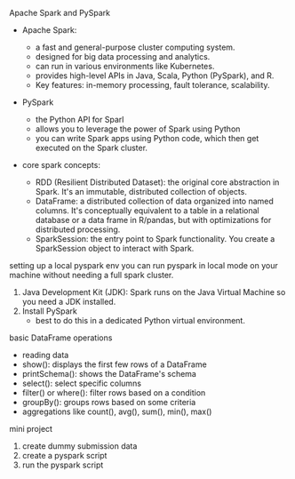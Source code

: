 Apache Spark and PySpark
- Apache Spark:
    - a fast and general-purpose cluster computing system.
    - designed for big data processing and analytics.
    - can run in various environments like Kubernetes.
    - provides high-level APIs in Java, Scala, Python (PySpark), and R.
    - Key features: in-memory processing, fault tolerance, scalability.

- PySpark
    - the Python API for Sparl
    - allows you to leverage the power of Spark using Python
    - you can write Spark apps using Python code, which then get executed on the Spark cluster.

- core spark concepts:
    - RDD (Resilient Distributed Dataset): the original core abstraction in Spark. It's an immutable, distributed collection of objects. 
    - DataFrame: a distributed collection of data organized into named columns. It's conceptually equivalent to a table in a relational database or a data frame in R/pandas, but with optimizations for distributed processing.
    - SparkSession: the entry point to Spark functionality. You create a SparkSession object to interact with Spark.

setting up a local pyspark env
you can run pyspark in local mode on your machine without needing a full spark cluster.

1. Java Development Kit (JDK): Spark runs on the Java Virtual Machine so you need a JDK installed.
2. Install PySpark
    - best to do this in a dedicated Python virtual environment.

basic DataFrame operations
- reading data
- show(): displays the first few rows of a DataFrame
- printSchema(): shows the DataFrame's schema
- select(): select specific columns
- filter() or where(): filter rows based on a condition
- groupBy(): groups rows based on some criteria
- aggregations like count(), avg(), sum(), min(), max()

mini project
1. create dummy submission data
2. create a pyspark script
3. run the pyspark script

